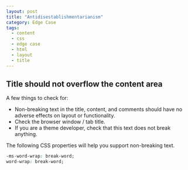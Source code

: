 ```yaml
---
layout: post
title: "Antidisestablishmentarianism"
category: Edge Case
tags:
  - content
  - css
  - edge case
  - html
  - layout
  - title
---
```


## Title should not overflow the content area

A few things to check for:

- Non-breaking text in the title, content, and comments should have no adverse effects on layout or functionality.
- Check the browser window / tab title.
- If you are a theme developer, check that this text does not break anything.

The following CSS properties will help you support non-breaking text.

```css
-ms-word-wrap: break-word;
word-wrap: break-word;
```
